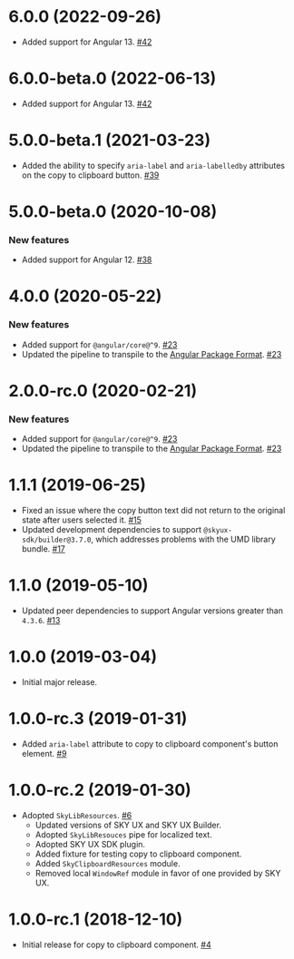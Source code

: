 # 6.0.0 (2022-09-26)

- Added support for Angular 13. [#42](https://github.com/blackbaud/skyux-lib-clipboard/pull/42)

# 6.0.0-beta.0 (2022-06-13)

- Added support for Angular 13. [#42](https://github.com/blackbaud/skyux-lib-clipboard/pull/42)

# 5.0.0-beta.1 (2021-03-23)

- Added the ability to specify `aria-label` and `aria-labelledby` attributes on the copy to clipboard button. [#39](https://github.com/blackbaud/skyux-lib-clipboard/pull/39)

# 5.0.0-beta.0 (2020-10-08)

### New features

- Added support for Angular 12. [#38](https://github.com/blackbaud/skyux-lib-clipboard/pull/38)

# 4.0.0 (2020-05-22)

### New features

- Added support for `@angular/core@^9`. [#23](https://github.com/blackbaud/skyux-lib-clipboard/pull/23)
- Updated the pipeline to transpile to the [Angular Package Format](https://docs.google.com/document/d/1CZC2rcpxffTDfRDs6p1cfbmKNLA6x5O-NtkJglDaBVs/preview). [#23](https://github.com/blackbaud/skyux-lib-clipboard/pull/23)

# 2.0.0-rc.0 (2020-02-21)

### New features

- Added support for `@angular/core@^9`. [#23](https://github.com/blackbaud/skyux-lib-clipboard/pull/23)
- Updated the pipeline to transpile to the [Angular Package Format](https://docs.google.com/document/d/1CZC2rcpxffTDfRDs6p1cfbmKNLA6x5O-NtkJglDaBVs/preview). [#23](https://github.com/blackbaud/skyux-lib-clipboard/pull/23)

# 1.1.1 (2019-06-25)

- Fixed an issue where the copy button text did not return to the original state after users selected it. [#15](https://github.com/blackbaud/skyux-lib-clipboard/pull/15)
- Updated development dependencies to support `@skyux-sdk/builder@3.7.0`, which addresses problems with the UMD library bundle. [#17](https://github.com/blackbaud/skyux-lib-clipboard/pull/17)

# 1.1.0 (2019-05-10)

- Updated peer dependencies to support Angular versions greater than `4.3.6`. [#13](https://github.com/blackbaud/skyux-lib-clipboard/pull/13)

# 1.0.0 (2019-03-04)

- Initial major release.

# 1.0.0-rc.3 (2019-01-31)

- Added `aria-label` attribute to copy to clipboard component's button element. [#9](https://github.com/blackbaud/skyux-lib-clipboard/pull/9)

# 1.0.0-rc.2 (2019-01-30)

- Adopted `SkyLibResources`. [#6](https://github.com/blackbaud/skyux-lib-clipboard/pull/6)
  - Updated versions of SKY UX and SKY UX Builder.
  - Adopted `SkyLibResouces` pipe for localized text.
  - Adopted SKY UX SDK plugin.
  - Added fixture for testing copy to clipboard component.
  - Added `SkyClipboardResources` module.
  - Removed local `WindowRef` module in favor of one provided by SKY UX.

# 1.0.0-rc.1 (2018-12-10)

- Initial release for copy to clipboard component. [#4](https://github.com/blackbaud/skyux-lib-clipboard/pull/4)

